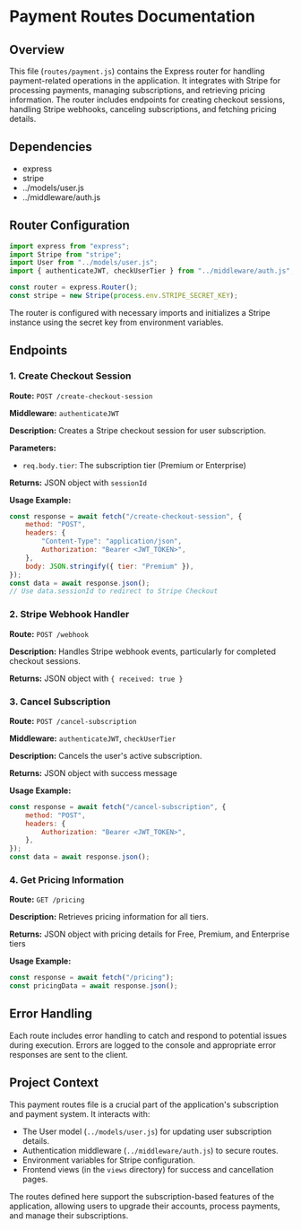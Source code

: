 # Payment Routes Documentation

## Overview

This file (`routes/payment.js`) contains the Express router for handling payment-related operations in the application. It integrates with Stripe for processing payments, managing subscriptions, and retrieving pricing information. The router includes endpoints for creating checkout sessions, handling Stripe webhooks, canceling subscriptions, and fetching pricing details.

## Dependencies

-   express
-   stripe
-   ../models/user.js
-   ../middleware/auth.js

## Router Configuration

```javascript
import express from "express";
import Stripe from "stripe";
import User from "../models/user.js";
import { authenticateJWT, checkUserTier } from "../middleware/auth.js";

const router = express.Router();
const stripe = new Stripe(process.env.STRIPE_SECRET_KEY);
```

The router is configured with necessary imports and initializes a Stripe instance using the secret key from environment variables.

## Endpoints

### 1. Create Checkout Session

**Route:** `POST /create-checkout-session`

**Middleware:** `authenticateJWT`

**Description:** Creates a Stripe checkout session for user subscription.

**Parameters:**

-   `req.body.tier`: The subscription tier (Premium or Enterprise)

**Returns:** JSON object with `sessionId`

**Usage Example:**

```javascript
const response = await fetch("/create-checkout-session", {
    method: "POST",
    headers: {
        "Content-Type": "application/json",
        Authorization: "Bearer <JWT_TOKEN>",
    },
    body: JSON.stringify({ tier: "Premium" }),
});
const data = await response.json();
// Use data.sessionId to redirect to Stripe Checkout
```

### 2. Stripe Webhook Handler

**Route:** `POST /webhook`

**Description:** Handles Stripe webhook events, particularly for completed checkout sessions.

**Returns:** JSON object with `{ received: true }`

### 3. Cancel Subscription

**Route:** `POST /cancel-subscription`

**Middleware:** `authenticateJWT`, `checkUserTier`

**Description:** Cancels the user's active subscription.

**Returns:** JSON object with success message

**Usage Example:**

```javascript
const response = await fetch("/cancel-subscription", {
    method: "POST",
    headers: {
        Authorization: "Bearer <JWT_TOKEN>",
    },
});
const data = await response.json();
```

### 4. Get Pricing Information

**Route:** `GET /pricing`

**Description:** Retrieves pricing information for all tiers.

**Returns:** JSON object with pricing details for Free, Premium, and Enterprise tiers

**Usage Example:**

```javascript
const response = await fetch("/pricing");
const pricingData = await response.json();
```

## Error Handling

Each route includes error handling to catch and respond to potential issues during execution. Errors are logged to the console and appropriate error responses are sent to the client.

## Project Context

This payment routes file is a crucial part of the application's subscription and payment system. It interacts with:

-   The User model (`../models/user.js`) for updating user subscription details.
-   Authentication middleware (`../middleware/auth.js`) to secure routes.
-   Environment variables for Stripe configuration.
-   Frontend views (in the `views` directory) for success and cancellation pages.

The routes defined here support the subscription-based features of the application, allowing users to upgrade their accounts, process payments, and manage their subscriptions.
